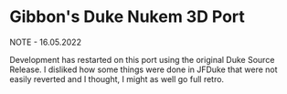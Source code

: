Gibbon's Duke Nukem 3D Port
==========================

NOTE - 16.05.2022

Development has restarted on this port using the original Duke Source Release.  I disliked how some things were done in JFDuke that were not easily reverted and I thought, I might as well go full retro.
